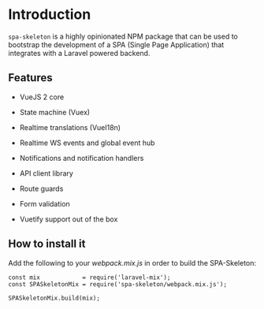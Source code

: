 # Introduction

`spa-skeleton` is a highly opinionated NPM package that can be used to bootstrap the development of a SPA (Single Page Application) that integrates with a Laravel powered backend.

## Features

- VueJS 2 core

- State machine (Vuex)

- Realtime translations (VueI18n)

- Realtime WS events and global event hub

- Notifications and notification handlers

- API client library

- Route guards

- Form validation

- Vuetify support out of the box

## How to install it

Add the following to your *webpack.mix.js* in order to build the SPA-Skeleton:

    const mix            = require('laravel-mix');
    const SPASkeletonMix = require('spa-skeleton/webpack.mix.js');

    SPASkeletonMix.build(mix);
